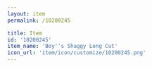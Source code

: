 ```yaml
---
layout: item
permalink: /10200245

title: Item
id: '10200245'
item_name: 'Boy''s Shaggy Long Cut'
icon_url: 'item/icon/customize/10200245.png'
---
```

